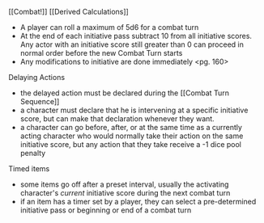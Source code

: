 [[Combat!]] [[Derived Calculations]]
- A player can roll a maximum of 5d6 for a combat turn
- At the end of each initiative pass subtract 10 from all initiative scores. Any actor with an initiative score still greater than 0 can proceed in normal order before the new Combat Turn starts
- Any modifications to initiative are done immediately <pg. 160>

Delaying Actions
- the delayed action must be declared during the [[Combat Turn Sequence]]
- a character must declare that he is intervening at a specific initiative score, but can make that declaration whenever they want. 
- a character can go before, after, or at the same time as a currently acting character who would normally take their action on the same initiative score, but any action that they take receive a -1 dice pool penalty

Timed items
- some items go off after a preset interval, usually the activating character's _current_ initiative score during the next combat turn
- if an item has a timer set by a player, they can select a pre-determined initiative pass or beginning or end of a combat turn
